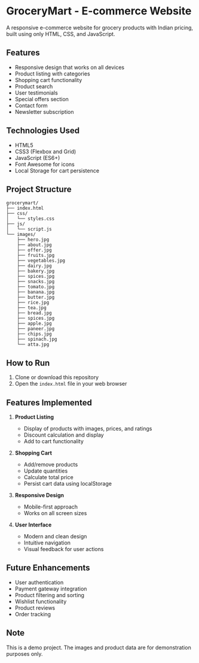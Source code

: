# GroceryMart - E-commerce Website

A responsive e-commerce website for grocery products with Indian pricing, built using only HTML, CSS, and JavaScript.

## Features

- Responsive design that works on all devices
- Product listing with categories
- Shopping cart functionality
- Product search
- User testimonials
- Special offers section
- Contact form
- Newsletter subscription

## Technologies Used

- HTML5
- CSS3 (Flexbox and Grid)
- JavaScript (ES6+)
- Font Awesome for icons
- Local Storage for cart persistence

## Project Structure

```
grocerymart/
├── index.html
├── css/
│   └── styles.css
├── js/
│   └── script.js
└── images/
    ├── hero.jpg
    ├── about.jpg
    ├── offer.jpg
    ├── fruits.jpg
    ├── vegetables.jpg
    ├── dairy.jpg
    ├── bakery.jpg
    ├── spices.jpg
    ├── snacks.jpg
    ├── tomato.jpg
    ├── banana.jpg
    ├── butter.jpg
    ├── rice.jpg
    ├── tea.jpg
    ├── bread.jpg
    ├── spices.jpg
    ├── apple.jpg
    ├── paneer.jpg
    ├── chips.jpg
    ├── spinach.jpg
    └── atta.jpg
```

## How to Run

1. Clone or download this repository
2. Open the `index.html` file in your web browser

## Features Implemented

1. **Product Listing**
   - Display of products with images, prices, and ratings
   - Discount calculation and display
   - Add to cart functionality

2. **Shopping Cart**
   - Add/remove products
   - Update quantities
   - Calculate total price
   - Persist cart data using localStorage

3. **Responsive Design**
   - Mobile-first approach
   - Works on all screen sizes

4. **User Interface**
   - Modern and clean design
   - Intuitive navigation
   - Visual feedback for user actions

## Future Enhancements

- User authentication
- Payment gateway integration
- Product filtering and sorting
- Wishlist functionality
- Product reviews
- Order tracking

## Note

This is a demo project. The images and product data are for demonstration purposes only. 
